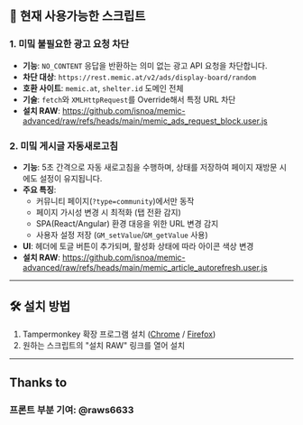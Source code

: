 ## 📌 현재 사용가능한 스크립트

### 1. 미밐 불필요한 광고 요청 차단
- **기능**: `NO_CONTENT` 응답을 반환하는 의미 없는 광고 API 요청을 차단합니다.
- **차단 대상**: `https://rest.memic.at/v2/ads/display-board/random`
- **호환 사이트**: `memic.at`, `shelter.id` 도메인 전체
- **기술**: `fetch`와 `XMLHttpRequest`를 Override해서 특정 URL 차단
- **설치 RAW**: https://github.com/isnoa/memic-advanced/raw/refs/heads/main/memic_ads_request_block.user.js

### 2. 미밐 게시글 자동새로고침
- **기능**: 5초 간격으로 자동 새로고침을 수행하며, 상태를 저장하여 페이지 재방문 시에도 설정이 유지됩니다.
- **주요 특징**:
  - 커뮤니티 페이지(`?type=community`)에서만 동작
  - 페이지 가시성 변경 시 최적화 (탭 전환 감지)
  - SPA(React/Angular) 환경 대응을 위한 URL 변경 감지
  - 사용자 설정 저장 (`GM_setValue`/`GM_getValue` 사용)
- **UI**: 헤더에 토글 버튼이 추가되며, 활성화 상태에 따라 아이콘 색상 변경
- **설치 RAW**: https://github.com/isnoa/memic-advanced/raw/refs/heads/main/memic_article_autorefresh.user.js

---

## 🛠 설치 방법
1. Tampermonkey 확장 프로그램 설치 ([Chrome](https://chrome.google.com/webstore/detail/tampermonkey/dhdgffkkebhmkfjojejmpbldmpobfkfo) / [Firefox](https://addons.mozilla.org/firefox/addon/tampermonkey/))
2. 원하는 스크립트의 "설치 RAW" 링크를 열어 설치

---

## Thanks to

### 프론트 부분 기여: @raws6633
